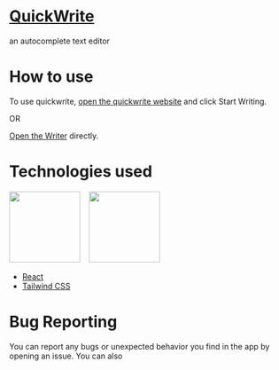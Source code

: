 # [QuickWrite](https://anuragsingh6.github.io/quickwrite)
an autocomplete text editor

# How to use
To use quickwrite, [open the quickwrite website](https://anuragsingh6.github.io/quickwrite) and click Start Writing.

OR

[Open the Writer](https://anuragsingh6.github.io/quickwrite/writer) directly.

# Technologies used
<img src="https://upload.wikimedia.org/wikipedia/commons/a/a7/React-icon.svg" height="128px" width="128px">&nbsp;&nbsp;&nbsp;&nbsp;<img src="https://raw.githubusercontent.com/tailwindlabs/tailwindcss/HEAD/.github/logo-light.svg" height="128px" width="128px">
* [React](https://github.com/facebook/react)
* [Tailwind CSS](https://github.com/tailwindlabs/tailwindcss)

# Bug Reporting
You can report any bugs or unexpected behavior you find in the app by opening an issue. You can also 
